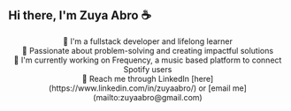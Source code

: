 ## Hi there, I'm Zuya Abro ☕️
<p align="center">
🌸 I'm a fullstack developer and lifelong learner <br>
🧠 Passionate about problem-solving and creating impactful solutions <br>
🎵 I'm currently working on Frequency, a music based platform to connect Spotify users <br>
🐝 Reach me through LinkedIn [here](https://www.linkedin.com/in/zuyaabro/) or [email me](mailto:zuyaabro@gmail.com)

</p>
<!--
**zuyaabro/zuyaabro** is a ✨ _special_ ✨ repository because its `README.md` (this file) appears on your GitHub profile.

Here are some ideas to get you started:

- 🔭 I’m currently working on ...
- 🌱 I’m currently learning ...
- 👯 I’m looking to collaborate on ...
- 🤔 I’m looking for help with ...
- 💬 Ask me about ...
- 📫 How to reach me: ...
- 😄 Pronouns: ...
- ⚡ Fun fact: ...
-->
